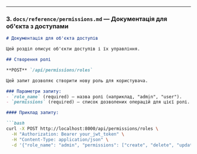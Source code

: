 
---

### 3. `docs/reference/permissions.md` — Документація для об'єкта з доступами

```markdown
# Документація для об'єкта доступів

Цей розділ описує об'єкти доступів і їх управління.

## Створення ролі

**POST** `/api/permissions/roles`

Цей запит дозволяє створити нову роль для користувача.

### Параметри запиту:
- `role_name` (required) – назва ролі (наприклад, "admin", "user").
- `permissions` (required) – список дозволених операцій для цієї ролі.

#### Приклад запиту:

```bash
curl -X POST http://localhost:8000/api/permissions/roles \
  -H "Authorization: Bearer your_jwt_token" \
  -H "Content-Type: application/json" \
  -d '{"role_name": "admin", "permissions": ["create", "delete", "update", "view"]}'
